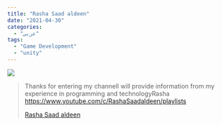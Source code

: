 ```yaml
---
title: "Rasha Saad aldeen"
date: "2021-04-30"
categories:
  - "عربي"
tags:
  - "Game Development"
  - "unity"
---
```


![](https://yt3.ggpht.com/ytc/AAUvwngygqSV6o0mTfI75PiNCZf4Rdd6994nJYY4gHnkyA=s176-c-k-c0x00ffffff-no-rj)

> Thanks for entering my channelI will provide information from my experience in programming and technologyRasha https://www.youtube.com/c/RashaSaadaldeen/playlists
>
> [Rasha Saad aldeen](https://www.youtube.com/c/RashaSaadaldeen/playlists)
